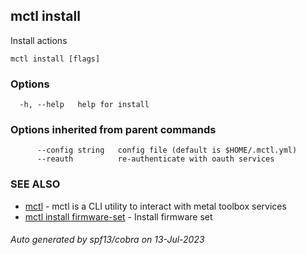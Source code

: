 ## mctl install

Install actions

```
mctl install [flags]
```

### Options

```
  -h, --help   help for install
```

### Options inherited from parent commands

```
      --config string   config file (default is $HOME/.mctl.yml)
      --reauth          re-authenticate with oauth services
```

### SEE ALSO

* [mctl](mctl.md)	 - mctl is a CLI utility to interact with metal toolbox services
* [mctl install firmware-set](mctl_install_firmware-set.md)	 - Install firmware set

###### Auto generated by spf13/cobra on 13-Jul-2023
